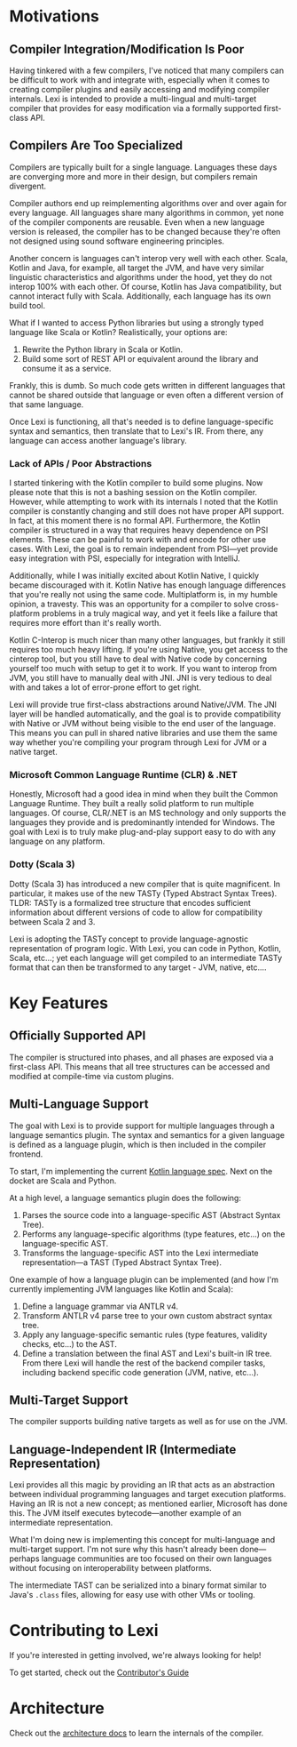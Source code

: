 # Motivations

## Compiler Integration/Modification Is Poor

Having tinkered with a few compilers, I've noticed that many compilers can be difficult to work with and integrate with, especially when it comes to creating compiler plugins and easily accessing and modifying compiler internals. Lexi is intended to provide a multi-lingual and multi-target compiler that provides for easy modification via a formally supported first-class API.

## Compilers Are Too Specialized

Compilers are typically built for a single language. Languages these days are converging more and more in their design, but compilers remain divergent.

Compiler authors end up reimplementing algorithms over and over again for every language. All languages share many algorithms in common, yet none of the compiler components are reusable. Even when a new language version is released, the compiler has to be changed because they're often not designed using sound software engineering principles.

Another concern is languages can't interop very well with each other. Scala, Kotlin and Java, for example, all target the JVM, and have very similar linguistic characteristics and algorithms under the hood, yet they do not interop 100% with each other. Of course, Kotlin has Java compatibility, but cannot interact fully with Scala. Additionally, each language has its own build tool.

What if I wanted to access Python libraries but using a strongly typed language like Scala or Kotlin? Realistically, your options are:

1. Rewrite the Python library in Scala or Kotlin.
1. Build some sort of REST API or equivalent around the library and consume it as a service.

Frankly, this is dumb. So much code gets written in different languages that cannot be shared outside that language or even often a different version of that same language.

Once Lexi is functioning, all that's needed is to define language-specific syntax and semantics, then translate that to Lexi's IR. From there, any language can access another language's library.

### Lack of APIs / Poor Abstractions

I started tinkering with the Kotlin compiler to build some plugins. Now please note that this is not a bashing session on the Kotlin compiler. However, while attempting to work with its internals I noted that the Kotlin compiler is constantly changing and still does not have proper API support. In fact, at this moment there is no formal API. Furthermore, the Kotlin compiler is structured in a way that requires heavy dependence on PSI elements. These can be painful to work with and encode for other use cases. With Lexi, the goal is to remain independent from PSI&mdash;yet provide easy integration with PSI, especially for integration with IntelliJ.

Additionally, while I was initially excited about Kotlin Native, I quickly became discouraged with it. Kotlin Native has enough language differences that you're really not using the same code. Multiplatform is, in my humble opinion, a travesty. This was an opportunity for a compiler to solve cross-platform problems in a truly magical way, and yet it feels like a failure that requires more effort than it's really worth.

Kotlin C-Interop is much nicer than many other languages, but frankly it still requires too much heavy lifting. If you're using Native, you get access to the cinterop tool, but you still have to deal with Native code by concerning yourself too much with setup to get it to work. If you want to interop from JVM, you still have to manually deal with JNI. JNI is very tedious to deal with and takes a lot of error-prone effort to get right.

Lexi will provide true first-class abstractions around Native/JVM. The JNI layer will be handled automatically, and the goal is to provide compatibility with Native or JVM without being visible to the end user of the language. This means you can pull in shared native libraries and use them the same way whether you're compiling your program through Lexi for JVM or a native target.

### Microsoft Common Language Runtime (CLR) & .NET

Honestly, Microsoft had a good idea in mind when they built the Common Language Runtime. They built a really solid platform to run multiple languages. Of course, CLR/.NET is an MS technology and only supports the languages they provide and is predominantly intended for Windows. The goal with Lexi is to truly make plug-and-play support easy to do with any language on any platform.

### Dotty (Scala 3)

Dotty (Scala 3) has introduced a new compiler that is quite magnificent. In particular, it makes use of the new TASTy (Typed Abstract Syntax Trees). TLDR: TASTy is a formalized tree structure that encodes sufficient information about different versions of code to allow for compatibility between Scala 2 and 3.

Lexi is adopting the TASTy concept to provide language-agnostic representation of program logic. With Lexi, you can code in Python, Kotlin, Scala, etc...; yet each language will get compiled to an intermediate TASTy format that can then be transformed to any target - JVM, native, etc....

# Key Features

## Officially Supported API

The compiler is structured into phases, and all phases are exposed via a first-class API. This means that all tree structures can be accessed and modified at compile-time via custom plugins.

## Multi-Language Support

The goal with Lexi is to provide support for multiple languages through a language semantics plugin. The syntax and semantics for a given language is defined as a language plugin, which is then included in the compiler frontend.

To start, I'm implementing the current [Kotlin language spec](https://github.com/Kotlin/kotlin-spec). Next on the docket are Scala and Python.

At a high level, a language semantics plugin does the following:

1. Parses the source code into a language-specific AST (Abstract Syntax Tree).
1. Performs any language-specific algorithms (type features, etc...) on the language-specific AST.
1. Transforms the language-specific AST into the Lexi intermediate representation&mdash;a TAST (Typed Abstract Syntax Tree).

One example of how a language plugin can be implemented (and how I'm currently implementing JVM languages like Kotlin and Scala):

1. Define a language grammar via ANTLR v4.
1. Transform ANTLR v4 parse tree to your own custom abstract syntax tree.
1. Apply any language-specific semantic rules (type features, validity checks, etc...) to the AST.
1. Define a translation between the final AST and Lexi's built-in IR tree. From there Lexi will handle the rest of the backend compiler tasks, including backend specific code generation (JVM, native, etc...).

## Multi-Target Support

The compiler supports building native targets as well as for use on the JVM.

## Language-Independent IR (Intermediate Representation)

Lexi provides all this magic by providing an IR that acts as an abstraction between individual programming languages and target execution platforms. Having an IR is not a new concept; as mentioned earlier, Microsoft has done this. The JVM itself executes bytecode&mdash;another example of an intermediate representation.

What I'm doing new is implementing this concept for multi-language and multi-target support. I'm not sure why this hasn't already been done&mdash;perhaps language communities are too focused on their own languages without focusing on interoperability between platforms.

The intermediate TAST can be serialized into a binary format similar to Java's `.class` files, allowing for easy use with other VMs or tooling.

# Contributing to Lexi

If you're interested in getting involved, we're always looking for help!

To get started, check out the [Contributor's Guide](docs/contribute)

# Architecture

Check out the [architecture docs](/docs/architecture) to learn the internals of the compiler.
